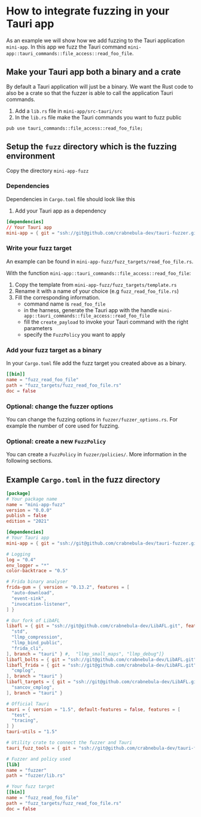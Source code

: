 # How to integrate fuzzing in your Tauri app

As an example we will show how we add fuzzing to the Tauri application `mini-app`.
In this app we fuzz the Tauri command `mini-app::tauri_commands::file_access::read_foo_file`.


## Make your Tauri app both a binary and a crate

By default a Tauri application will just be a binary.
We want the Rust code to also be a crate so that the fuzzer is able to call the application
Tauri commands.

1. Add a `lib.rs` file in `mini-app/src-tauri/src`
2. In the `lib.rs` file make the Tauri commands you want to fuzz public

```rust,ignore
pub use tauri_commands::file_access::read_foo_file;
```

## Setup the `fuzz` directory which is the fuzzing environment

Copy the directory `mini-app-fuzz`

### Dependencies

Dependencies in `Cargo.toml` file should look like this

1. Add your Tauri app as a dependency

```toml
[dependencies]
// Your Tauri app
mini-app = { git = "ssh://git@github.com/crabnebula-dev/tauri-fuzzer.git", branch = "main" }
```


### Write your fuzz target

An example can be found in `mini-app-fuzz/fuzz_targets/read_foo_file.rs`.

With the function `mini-app::tauri_commands::file_access::read_foo_file`:
1. Copy the template from `mini-app-fuzz/fuzz_targets/template.rs`
2. Rename it with a name of your choice (e.g `fuzz_read_foo_file.rs`)
3. Fill the corresponding information.
    - command name is `read_foo_file`
    - in the harness, generate the Tauri app with the handle `mini-app::tauri_commands::file_access::read_foo_file`
    - fill the `create_payload` to invoke your Tauri command with the right parameters
    - specify the `FuzzPolicy` you want to apply

### Add your fuzz target as a binary

In your `Cargo.toml` file add the fuzz target you created above as a binary.


```toml
[[bin]]
name = "fuzz_read_foo_file"
path = "fuzz_targets/fuzz_read_foo_file.rs"
doc = false
```

### Optional: change the fuzzer options

You can change the fuzzing options in `fuzzer/fuzzer_options.rs`.
For example the number of core used for fuzzing.

### Optional: create a new `FuzzPolicy`

You can create a `FuzzPolicy` in `fuzzer/policies/`.
More information in the following sections.


## Example `Cargo.toml` in the fuzz directory

```toml
[package]
# Your package name
name = "mini-app-fuzz"
version = "0.0.0"
publish = false
edition = "2021"

[dependencies]
# Your Tauri app
mini-app = { git = "ssh://git@github.com/crabnebula-dev/tauri-fuzzer.git", branch = "main" }

# Logging
log = "0.4"
env_logger = "*"
color-backtrace = "0.5"

# Frida binary analyser
frida-gum = { version = "0.13.2", features = [
  "auto-download",
  "event-sink",
  "invocation-listener",
] }

# Our fork of LibAFL
libafl = { git = "ssh://git@github.com/crabnebula-dev/LibAFL.git", features = [
  "std",
  "llmp_compression",
  "llmp_bind_public",
  "frida_cli",
], branch = "tauri" } #,  "llmp_small_maps", "llmp_debug"]}
libafl_bolts = { git = "ssh://git@github.com/crabnebula-dev/LibAFL.git", branch = "tauri" }
libafl_frida = { git = "ssh://git@github.com/crabnebula-dev/LibAFL.git", features = [
  "cmplog",
], branch = "tauri" }
libafl_targets = { git = "ssh://git@github.com/crabnebula-dev/LibAFL.git", features = [
  "sancov_cmplog",
], branch = "tauri" }

# Official Tauri
tauri = { version = "1.5", default-features = false, features = [
  "test",
  "tracing",
] }
tauri-utils = "1.5"

# Utility crate to connect the fuzzer and Tauri
tauri_fuzz_tools = { git = "ssh://git@github.com/crabnebula-dev/tauri-fuzzer.git", branch = "main" }

# Fuzzer and policy used
[lib]
name = "fuzzer"
path = "fuzzer/lib.rs"

# Your fuzz target
[[bin]]
name = "fuzz_read_foo_file"
path = "fuzz_targets/fuzz_read_foo_file.rs"
doc = false
```

